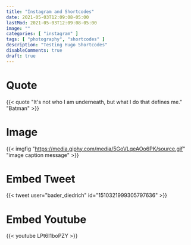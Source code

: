 ```yaml
---
title: "Instagram and Shortcodes"
date: 2021-05-03T12:09:08-05:00
lastMod: 2021-05-03T12:09:08-05:00
image: ""
categories: [ "instagram" ]
tags: [ "photography", "shortcodes" ]
description: "Testing Hugo Shortcodes"
disableComments: true
draft: true
---
```


# Quote
{{< quote "It's not who I am underneath, but what I do that defines me." "Batman" >}}
# Image
{{< imgfig "https://media.giphy.com/media/5GoVLqeAOo6PK/source.gif" "image caption message" >}}

# Embed Tweet
{{< tweet user="bader_diedrich" id="1510321999305797636" >}}

# Embed Youtube
{{< youtube LPt6I1boPZY >}}